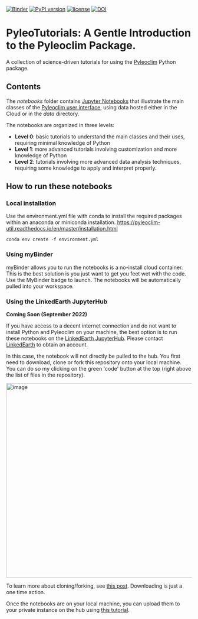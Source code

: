 [![Binder](https://mybinder.org/badge_logo.svg)](https://mybinder.org/v2/gh/LinkedEarth/PyleoTutorials/HEAD)
[![PyPI version](https://badge.fury.io/py/pyleoclim.svg)](https://badge.fury.io/py/pyleoclim)
[![license](https://img.shields.io/github/license/linkedearth/PyleoTutorials.svg)]()
[![DOI](https://zenodo.org/badge/509538632.svg)](https://zenodo.org/badge/latestdoi/509538632)

# PyleoTutorials: A Gentle Introduction to the Pyleoclim Package. 

A collection of science-driven tutorials for using the [Pyleoclim](https://github.com/LinkedEarth/Pyleoclim_util) Python package.

## Contents
The _notebooks_ folder contains [Jupyter Notebooks](https://jupyter.org) that illustrate the main classes of the [Pyleoclim user interface](https://pyleoclim-util.readthedocs.io/en/master/core/api.html), using data hosted either in the Cloud or in the _data_ directory.

The notebooks are organized in three levels:
- **Level 0**: basic tutorials to understand the main classes and their uses, requiring minimal knowledge of Python
- **Level 1**: more advanced tutorials involving customization and more knowledge of Python
- **Level 2**: tutorials involving more advanced data analysis techniques, requiring some knowledge to apply and interpret properly.  

## How to run these notebooks

### Local installation
Use the environment.yml file with conda to install the required packages within an anaconda or miniconda installation. https://pyleoclim-util.readthedocs.io/en/master/installation.html

`conda env create -f environment.yml`

### Using myBinder

myBinder allows you to run the notebooks is a no-install cloud container. This is the best solution is you just want to get you feet wet with the code. Use the MyBinder badge to launch. The notebooks will be automatically pulled into your workspace.

### Using the LinkedEarth JupyterHub

**Coming Soon (September 2022)**

If you have access to a decent internet connection and do not want to install Python and Pyleoclim on your machine, the best option is to run these notebooks on the [LinkedEarth JupyterHub](https://linkedearth.2i2c.cloud/). Please contact [LinkedEarth](mailto:linkedearth@gmail.com) to obtain an account. 

In this case, the notebook will not directly be pulled to the hub. You first need to download, clone or fork this repository onto your local machine. You can do so my clicking on the green 'code' button at the top (right above the list of files in the repository).

<img width="526" alt="image" src="https://user-images.githubusercontent.com/11758571/185023757-093f9765-857c-404a-9707-07f6715e8e06.png">
 
To learn more about cloning/forking, see [this post](https://www.theserverside.com/answer/Git-fork-vs-clone-Whats-the-difference). Downloading is just a one time action.

Once the notebooks are on your local machine, you can upload them to your private instance on the hub using [this tutorial](https://foundations.projectpythia.org/foundations/jupyterlab.html).
